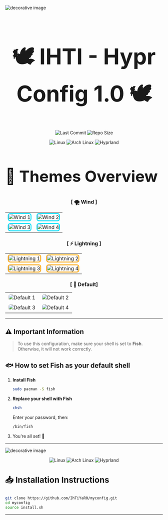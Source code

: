 ![decorative image](https://camo.githubusercontent.com/91cd2f143058a9c8d21ac3d58a70b77e133d24a774fe055ce72a4a366a0f7a1f/68747470733a2f2f692e696d6775722e636f6d2f565a4f796d49662e706e67)

<h1 align="center" style="font-size: 70px; font-weight: bold;">
  🕊️ IHTI - Hypr Config 1.0 🕊️
</h1>

<p align="center">
  <img src="https://img.shields.io/badge/LAST%20COMMIT-January%202025-purple?style=for-the-badge&color=green" alt="Last Commit" />
  <img src="https://img.shields.io/badge/REPO%20SIZE-1.7%20MiB-gradient?style=for-the-badge&color=ff5733" alt="Repo Size" />
</p>

<p align="center">
  <img src="https://img.shields.io/badge/Linux-black?style=for-the-badge&logo=Linux&logoColor=white" alt="Linux" />
  <img src="https://img.shields.io/badge/Arch-1793D1?style=for-the-badge&logo=ArchLinux&logoColor=white" alt="Arch Linux" />
  <img src="https://img.shields.io/badge/Hyprland-7E42F4?style=for-the-badge&logo=hyprland" alt="Hyprland" />
</p>

<h2 style="font-size: 50px;">🌈 Themes Overview</h2>

<div align="center">

### [ 🌪️ Wind ]
<table>
<tr>
<td><img src="https://i.imgur.com/na5EKcc.png" alt="Wind 1" style="border: 3px solid #14E0F8; border-radius: 8px;"></td>
<td><img src="https://i.imgur.com/mOzXIYJ.png" alt="Wind 2" style="border: 3px solid #14E0F8; border-radius: 8px;"></td>
</tr>
<tr>
<td><img src="https://i.imgur.com/rYVxf8J.png" alt="Wind 3" style="border: 3px solid #14E0F8; border-radius: 8px;"></td>
<td><img src="https://i.imgur.com/c9CUHbo.png" alt="Wind 4" style="border: 3px solid #14E0F8; border-radius: 8px;"></td>
</tr>
</table>

### [ ⚡ Lightning ]
<table>
<tr>
<td><img src="https://i.imgur.com/4Sb6KUj.png" alt="Lightning 1" style="border: 3px solid #FBAE23; border-radius: 8px;"></td>
<td><img src="https://i.imgur.com/qPhXTys.png" alt="Lightning 2" style="border: 3px solid #FBAE23; border-radius: 8px;"></td>
</tr>
<tr>
<td><img src="https://i.imgur.com/ta8bS00.png" alt="Lightning 3" style="border: 3px solid #FBAE23; border-radius: 8px;"></td>
<td><img src="https://i.imgur.com/SHI3DCD.png" alt="Lightning 4" style="border: 3px solid #FBAE23; border-radius: 8px;"></td>
</tr>
</table>

### [ 🌿 Default] 
<table>
<tr>
<td><img src="https://i.imgur.com/mpGEOVM.png" alt="Default 1" style="border: 3px solid #FFFFFF; border-radius: 8px;"></td>
<td><img src="https://i.imgur.com/DNHk2bB.png" alt="Default 2" style="border: 3px solid #FFFFFF; border-radius: 8px;"></td>
</tr>
<tr>
<td><img src="https://i.imgur.com/hznd15z.png" alt="Default 3" style="border: 3px solid #FFFFFF; border-radius: 8px;"></td>
<td><img src="https://i.imgur.com/BGe118Q.png" alt="Default 4" style="border: 3px solid #FFFFFF; border-radius: 8px;"></td>
</tr>
</table>

</div>

---

## ⚠️ **Important Information**

> To use this configuration, make sure your shell is set to <b>Fish</b>. Otherwise, it will not work correctly.


## 🐟 How to set Fish as your default shell
1. **Install Fish**  
   ```bash
   sudo pacman -S fish
   ```
2. **Replace your shell with Fish**
    ```bash
    chsh
    ```
    Enter your password, then:
    ```bash
    /bin/fish
    ```
3. You're all set! 🎉

---

![decorative image](https://camo.githubusercontent.com/91cd2f143058a9c8d21ac3d58a70b77e133d24a774fe055ce72a4a366a0f7a1f/68747470733a2f2f692e696d6775722e636f6d2f565a4f796d49662e706e67)


<p align="center">
  <img src="https://img.shields.io/badge/Linux-black?style=for-the-badge&logo=Linux&logoColor=white" alt="Linux" />
  <img src="https://img.shields.io/badge/Arch-1793D1?style=for-the-badge&logo=ArchLinux&logoColor=white" alt="Arch Linux" />
  <img src="https://img.shields.io/badge/Hyprland-7E42F4?style=for-the-badge&logo=hyprland" alt="Hyprland" />
</p>

 <h3 style="font-size: 26px; font-weight: bold;">
 📥 Installation Instructions</h3>


```bash
git clone https://github.com/IhTiYaR0/myconfig.git
cd myconfig
source install.sh
```

---
